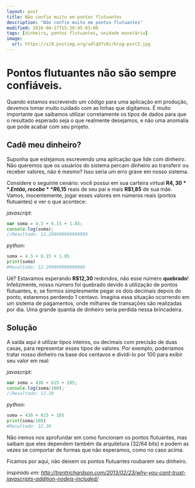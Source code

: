 ```yaml
---
layout: post
title: Não confie muito em pontos flutuantes
description: "Não confie muito em pontos flutuantes"
modified: 2016-04-17T15:30:45-03:00
tags: [dinheiro, pontos flutuantes, unidade monetária]
image:
  url: https://s19.postimg.org/udlq97v8z/blog-post3.jpg
---
```

# Pontos flutuantes não são sempre confiáveis.

Quando estamos escrevendo um código para uma aplicação em produção, devemos
tomar muito cuidado com as linhas que digitamos. É muito importante que saibamos
utilizar corretamente os tipos de dados para que o resultado esperado
seja o que realmente desejamos, e não uma anomalia que pode acabar com seu projeto.

## Cadê meu dinheiro?
Suponha que estejamos escrevendo uma aplicação que lide com dinheiro. Não queremos
que os usuários do sistema percam dinheiro ao transferir ou receber valores,
não é mesmo? Isso seria um erro grave em nosso sistema.

Considere o seguinte cenário: você possui em sua carteira virtual **R$4,30**. Então, recebe **R$6,15** reais de seu pai e mais **R$1,85** de sua mãe. Vamos, inocentemente,
jogar esses valores em números reais (pontos flutuantes) e ver o que acontece:

_javascript:_

```javascript
var soma = 4.3 + 6.15 + 1.85;
console.log(soma);
//Resultado: 12.299999999999999
```

_python:_

```python
soma = 4.3 + 6.15 + 1.85
print(soma)
#Resultado: 12.299999999999999
```

Ué? Estavamos esperando **R$12,30** redondos, não esse número **quebrado**!
Infelizmente, nosso número foi quebrado devido à utilização de pontos flutuantes,
e, se formos simplesmente pegar os dois decimais depois do ponto,
estaremos perdendo 1 centavo. Imagina essa situação ocorrendo em um sistema de
pagamentos, onde milhares de transações são realizadas por dia. Uma grande
quantia de dinheiro seria perdida nessa brincadeira.


## Solução
A saída aqui é utilizar tipos inteiros, ou decimais com precisão de duas casas, para representar esses tipos de valores. Por exemplo, poderíamos tratar nosso dinheiro na base dos centavos e dividí-lo por 100 para exibir seu valor em real:

_javascript:_

```javascript
var soma = 430 + 615 + 185;
console.log(soma/100);
//Resultado: 12.30
```

_python:_

```python
soma = 430 + 615 + 185
print(soma/100)
#Resultado: 12.30
```

Não iremos nos aprofundar em como funcionam os pontos flutuantes, mas saibam que eles dependem também da arquitetura (32/64 bits) e podem as vezes se comportar de formas que não esperamos, como no caso acima.

Ficamos por aqui, não deixem os pontos flutuantes roubarem seu dinheiro.


_inspirado em: http://trentrichardson.com/2013/02/23/why-you-cant-trust-javascripts-addition-nodejs-included/_
